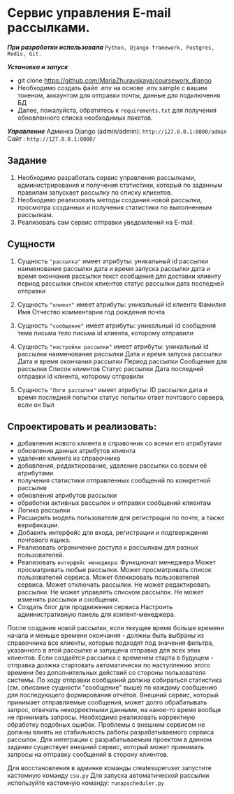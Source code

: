 # **Сервис управления E-mail рассылками.**

**_При разработки использовала_**
`Python, Django framework, Postgres, Redis, Git.`

_**Установка и запуск**_
* git clone https://github.com/MariaZhuravskaya/coursework_django
* Необходимо создать файл .env на основе .env.sample с вашим токеном, аккаунтом для отправки почты, данные для подключения БД
* Далее, пожалуйста, обратитесь к <a>`requirements.txt`</a> для получения обновленного списка необходимых пакетов.

**_Управление_**
Админка Django (admin/admin): `http://127.0.0.1:8000/admin`
Сайт : `http://127.0.0.1:8000/`

## **Задание**

1. Необходимо разработать сервис управления рассылками, администрирования и получения статистики, который по заданным правилам запускает рассылку по списку клиентов.
2. Необходимо реализовать методы создания новой рассылки, просмотра созданных и получения статистики по выполненным рассылкам.
3. Реализовать сам сервис отправки уведомлений на E-mail.

## **Сущности**

1. Сущность `"рассылка"` имеет атрибуты:
уникальный id рассылки
наименование рассылки
дата и время запуска рассылки
дата и время окончания рассылки
текст сообщения для доставки клиенту
период рассылки
список клиентов
статус рассылки
дата последней отправки


2. Сущность `"клиент"` имеет атрибуты:
уникальный id клиента
Фамилия
Имя
Отчество
комментарии
год рождения
почта

3. Сущность `"сообщение"` имеет атрибуты:
уникальный id сообщения
тема письма
тело письма
id клиента, которому отправили

4. Сущность `"настройки рассылки"` имеет атрибуты:
уникальный id рассылки
наименование рассылки
Дата и время запуска рассылки
Дата и время окончания рассылки
Период рассылки
Сообщение для рассылки
Список клиентов
Статус рассылки
Дата последней отправки
id клиента, которому отправили

5. Сущность `"Логи рассылки"` имеет атрибуты:
ID рассылки
дата и время последней попытки
статус попытки
ответ почтового сервера, если он был

## **Спроектировать и реализовать:**

* добавления нового клиента в справочник со всеми его атрибутами
* обновления данных атрибутов клиента
* удаления клиента из справочника
* добавления, редактирование, удаление рассылки со всеми её атрибутами
* получения статистики отправленных сообщений по конкретной рассылке
* обновления атрибутов рассылки
* обработки активных рассылок и отправки сообщений клиентам
* Логика рассылки
* Расширить модель пользователя для регистрации по почте, а также верификации.
* Добавить интерфейс для входа, регистрации и подтверждения почтового ящика.
* Реализовать ограничение доступа к рассылкам для разных пользователей.
* Реализовать `интерфейс менеджера`:
        Функционал менеджера
        Может просматривать любые рассылки.
        Может просматривать список пользователей сервиса.
        Может блокировать пользователей сервиса.
        Может отключать рассылки.
        Не может редактировать рассылки.
        Не может управлять списком рассылок.
        Не может изменять рассылки и сообщения.
* Создать блог для продвижения сервиса.Настроить административную панель для контент-менеджера.

После создания новой рассылки, если текущее время больше времени начала и меньше времени окончания - должны быть выбраны из справочника все клиенты, которые подходят под значения фильтра, указанного в этой рассылке и запущена отправка для всех этих клиентов.
Если создаётся рассылка с временем старта в будущем - отправка должна стартовать автоматически по наступлению этого времени без дополнительных действий со стороны пользователя системы.
По ходу отправки сообщений должна собираться статистика (см. описание сущности "сообщение" выше) по каждому сообщению для последующего формирования отчётов.
Внешний сервис, который принимает отправляемые сообщения, может долго обрабатывать запрос, отвечать некорректными данными, на какое-то время вообще не принимать запросы. Необходимо реализовать корректную обработку подобных ошибок. Проблемы с внешним сервисом не должны влиять на стабильность работы разрабатываемого сервиса рассылок. Для интеграции с разрабатываемым проектом в данном задании существует внешний сервис, который может принимать запросы на отправку сообщений в сторону клиентов.

Для восстановления в админке команды createsuperuser запустите кастомную команду `csu.py`
Для запуска автоматической рассылки используйте кастомную команду: `runapscheduler.py`